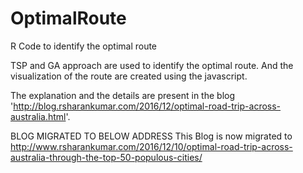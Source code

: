 # OptimalRoute
R Code to identify the optimal route

TSP and GA approach are used to identify the optimal route. And the visualization of the route are created using the javascript.

The explanation and the details are present in the blog 'http://blog.rsharankumar.com/2016/12/optimal-road-trip-across-australia.html'.

BLOG MIGRATED TO BELOW ADDRESS
This Blog is now migrated to http://www.rsharankumar.com/2016/12/10/optimal-road-trip-across-australia-through-the-top-50-populous-cities/

